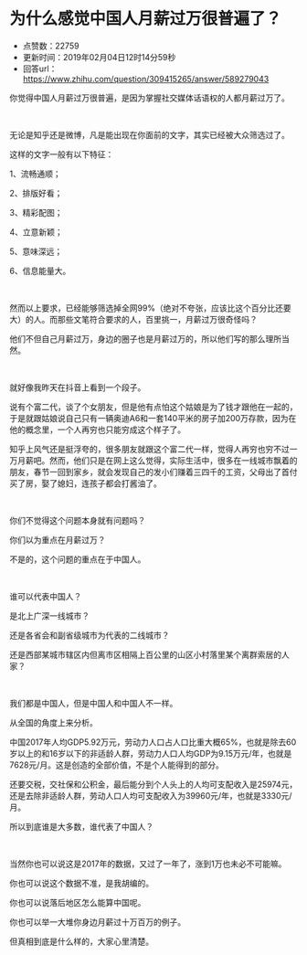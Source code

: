 # 为什么感觉中国人月薪过万很普遍了？
- 点赞数：22759
- 更新时间：2019年02月04日12时14分59秒
- 回答url：https://www.zhihu.com/question/309415265/answer/589279043
<body>
 <p data-pid="UwmGIY4g">你觉得中国人月薪过万很普遍，是因为掌握社交媒体话语权的人都月薪过万了。</p>
 <p class="ztext-empty-paragraph"><br></p>
 <p data-pid="OdPt5Q1V">无论是知乎还是微博，凡是能出现在你面前的文字，其实已经被大众筛选过了。</p>
 <p data-pid="2YsgSOAj">这样的文字一般有以下特征：</p>
 <p data-pid="LetwI4oG">1、流畅通顺；</p>
 <p data-pid="0Qzdr3hC">2、排版好看；</p>
 <p data-pid="tD0UBiif">3、精彩配图；</p>
 <p data-pid="UgBn6099">4、立意新颖；</p>
 <p data-pid="fGf9_vqw">5、意味深远；</p>
 <p data-pid="jrh7Ap8-">6、信息能量大。</p>
 <p class="ztext-empty-paragraph"><br></p>
 <p data-pid="MQzEVlj_">然而以上要求，已经能够筛选掉全网99%（绝对不夸张，应该比这个百分比还要大）的人。而那些文笔符合要求的人，百里挑一，月薪过万很奇怪吗？</p>
 <p data-pid="oprZlEfk">他们不但自己月薪过万，身边的圈子也是月薪过万的，所以他们写的那么理所当然。</p>
 <p class="ztext-empty-paragraph"><br></p>
 <p data-pid="BgLBzyTe">就好像我昨天在抖音上看到一个段子。</p>
 <p data-pid="1j5LJCpQ">说有个富二代，谈了个女朋友，但是他有点怕这个姑娘是为了钱才跟他在一起的，于是就跟姑娘说自己只有一辆奥迪A6和一套140平米的房子加200万存款，因为在他的概念里，一个人再穷也只能穷成这个样子了。</p>
 <p data-pid="ZgOCzeBD">知乎上风气还是挺浮夸的，很多朋友就跟这个富二代一样，觉得人再穷也穷不过一万月薪吧。然而，他们只是在网上这么觉得，实际生活中，很多在一线城市飘着的朋友，春节一回到家乡，就会发现自己的发小们赚着三四千的工资，父母出了首付买了房，娶了媳妇，连孩子都会打酱油了。</p>
 <p class="ztext-empty-paragraph"><br></p>
 <p data-pid="_IRlzPQJ">你们不觉得这个问题本身就有问题吗？</p>
 <p data-pid="GJb2qdzX">你们以为重点在月薪过万？</p>
 <p data-pid="mu46dRde">不是的，这个问题的重点在于中国人。</p>
 <p class="ztext-empty-paragraph"><br></p>
 <p data-pid="pYrOJe8A">谁可以代表中国人？</p>
 <p data-pid="HJ8ns-Cq">是北上广深一线城市？</p>
 <p data-pid="wzfF5CCH">还是各省会和副省级城市为代表的二线城市？</p>
 <p data-pid="uuHG6i3o">还是西部某城市辖区内但离市区相隔上百公里的山区小村落里某个离群索居的人家？</p>
 <p class="ztext-empty-paragraph"><br></p>
 <p data-pid="tqjWDLv_">我们都是中国人，但是中国人和中国人不一样。</p>
 <p data-pid="WLk-X_1m">从全国的角度上来分析。</p>
 <p data-pid="Qx-JZu1L">中国2017年人均GDP5.92万元，劳动力人口占人口比重大概65%，也就是除去60岁以上的和16岁以下的非适龄人群，劳动力人口人均GDP为9.15万元/年，也就是7628元/月。这是创造的全部价值，不是个人能得到的部分。</p>
 <p data-pid="4TqbZ0fS">还要交税，交社保和公积金，最后能分到个人头上的人均可支配收入是25974元，还是去除非适龄人群，劳动人口人均可支配收入为39960元/年，也就是3330元/月。</p>
 <p data-pid="KaWnmN-W">所以到底谁是大多数，谁代表了中国人？</p>
 <p class="ztext-empty-paragraph"><br></p>
 <p data-pid="-fsuk7TJ">当然你也可以说这是2017年的数据，又过了一年了，涨到1万也未必不可能嘛。</p>
 <p data-pid="c8rB3YzO">你也可以说这个数据不准，是我胡编的。</p>
 <p data-pid="SodQIHcK">你也可以说落后地区怎么能算中国呢。</p>
 <p data-pid="o2CMA_ar">你也可以举一大堆你身边月薪过十万百万的例子。</p>
 <p data-pid="JuYocHQc">但真相到底是什么样的，大家心里清楚。</p>
</body>
